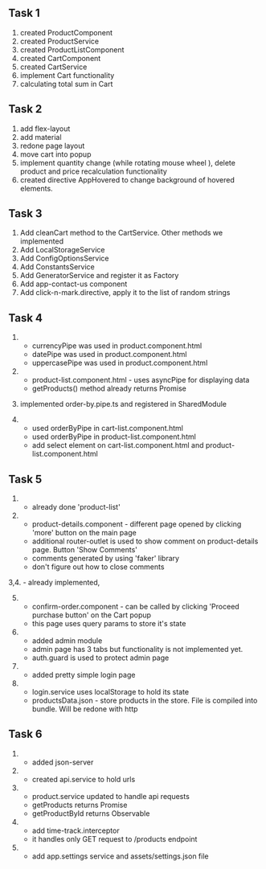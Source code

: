 ## Task 1

1. created ProductComponent
2. created ProductService
3. created ProductListComponent
4. created CartComponent
5. created CartService
6. implement Cart functionality
7. calculating total sum in Cart

## Task 2

1. add flex-layout
2. add material
3. redone page layout
4. move cart into popup
5. implement quantity change (while rotating mouse wheel ), delete product and price recalculation functionality
6. created directive AppHovered to change background of hovered elements.


## Task 3

1. Add cleanCart method to the CartService. Other methods we implemented
2. Add LocalStorageService
3. Add ConfigOptionsService
4. Add ConstantsService
5. Add GeneratorService and register it as Factory
6. Add app-contact-us component
7. Add click-n-mark.directive, apply it to the list of random strings


## Task 4

1. - currencyPipe was used in product.component.html
   - datePipe was used in product.component.html
   - uppercasePipe was used in product.component.html

2. - product-list.component.html - uses asyncPipe for displaying data
   - getProducts() method already returns Promise

3. implemented order-by.pipe.ts and registered in SharedModule

4. - used orderByPipe in cart-list.component.html 
   - used orderByPipe in product-list.component.html
   - add select element on cart-list.component.html and product-list.component.html


## Task 5

1. - already done 'product-list'

2. - product-details.component - different page opened by clicking 'more' button on the main page
   - additional router-outlet is used to show comment on product-details page. Button 'Show Comments'
   - comments generated by using 'faker' library
   - don't figure out how to close comments

3,4. - already implemented,

5. - confirm-order.component - can be called by clicking 'Proceed purchase button' on the Cart popup
   - this page uses query params to store it's state

6. - added admin module
   - admin page has 3 tabs but functionality is not implemented yet.
   - auth.guard is used to protect admin page

7. - added pretty simple login page

8. - login.service uses localStorage to hold its state
   - productsData.json - store products in the store. File is compiled into bundle. Will be redone with http


## Task 6

1. - added json-server

2. - created api.service to hold urls

3. - product.service updated to handle api requests
   - getProducts returns Promise
   - getProductById returns Observable

4. - add time-track.interceptor
   - it handles only GET request to /products endpoint

5. - add app.settings service and assets/settings.json file